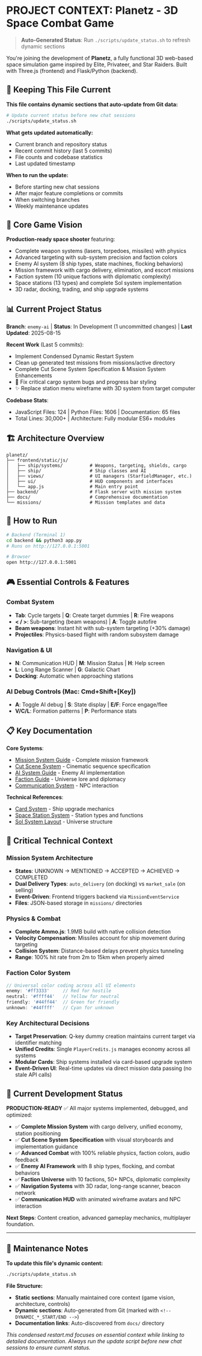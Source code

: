 # PROJECT CONTEXT: Planetz - 3D Space Combat Game

> **Auto-Generated Status**: Run `./scripts/update_status.sh` to refresh dynamic sections

You're joining the development of **Planetz**, a fully functional 3D web-based space simulation game inspired by Elite, Privateer, and Star Raiders. Built with Three.js (frontend) and Flask/Python (backend).

## 🔄 Keeping This File Current

**This file contains dynamic sections that auto-update from Git data:**

```bash
# Update current status before new chat sessions
./scripts/update_status.sh
```

**What gets updated automatically:**
- Current branch and repository status
- Recent commit history (last 5 commits)
- File counts and codebase statistics
- Last updated timestamp

**When to run the update:**
- Before starting new chat sessions
- After major feature completions or commits
- When switching branches
- Weekly maintenance updates

## 🎯 Core Game Vision

**Production-ready space shooter** featuring:
- Complete weapon systems (lasers, torpedoes, missiles) with physics
- Advanced targeting with sub-system precision and faction colors  
- Enemy AI system (8 ship types, state machines, flocking behaviors)
- Mission framework with cargo delivery, elimination, and escort missions
- Faction system (10 unique factions with diplomatic complexity)
- Space stations (13 types) and complete Sol system implementation
- 3D radar, docking, trading, and ship upgrade systems

## 📊 Current Project Status

<!-- DYNAMIC_STATUS_START -->
**Branch**: `enemy-ai` | **Status**: In Development (1 uncommitted changes) | **Last Updated**: 2025-08-15

**Recent Work** (Last 5 commits):
- Implement Condensed Dynamic Restart System
- Clean up generated test missions from missions/active directory
- Complete Cut Scene System Specification & Mission System Enhancements
- 🐛 Fix critical cargo system bugs and progress bar styling
- ✨ Replace station menu wireframe with 3D system from target computer

**Codebase Stats**: 
- JavaScript Files: 124 | Python Files: 1606 | Documentation: 65 files
- Total Lines: 30,000+ | Architecture: Fully modular ES6+ modules
<!-- DYNAMIC_STATUS_END -->

## 🏗️ Architecture Overview

```
planetz/
├── frontend/static/js/
│   ├── ship/systems/          # Weapons, targeting, shields, cargo
│   ├── ship/                  # Ship classes and AI
│   ├── views/                 # UI managers (StarfieldManager, etc.)
│   ├── ui/                    # HUD components and interfaces
│   └── app.js                 # Main entry point
├── backend/                   # Flask server with mission system
├── docs/                      # Comprehensive documentation
└── missions/                  # Mission templates and data
```

## 🚀 How to Run

```bash
# Backend (Terminal 1)
cd backend && python3 app.py
# Runs on http://127.0.0.1:5001

# Browser
open http://127.0.0.1:5001
```

## 🎮 Essential Controls & Features

### **Combat System**
- **Tab**: Cycle targets | **Q**: Create target dummies | **R**: Fire weapons
- **< / >**: Sub-targeting (beam weapons) | **A**: Toggle autofire
- **Beam weapons**: Instant hit with sub-system targeting (+30% damage)
- **Projectiles**: Physics-based flight with random subsystem damage

### **Navigation & UI**
- **N**: Communication HUD | **M**: Mission Status | **H**: Help screen
- **L**: Long Range Scanner | **G**: Galactic Chart
- **Docking**: Automatic when approaching stations

### **AI Debug Controls** (Mac: Cmd+Shift+[Key])
- **A**: Toggle AI debug | **S**: State display | **E/F**: Force engage/flee
- **V/C/L**: Formation patterns | **P**: Performance stats

## 📋 Key Documentation

<!-- DYNAMIC_DOCS_START -->
**Core Systems**:
- [Mission System Guide](mission_system_user_guide.md) - Complete mission framework
- [Cut Scene System](cut_scene_system.md) - Cinematic sequence specification  
- [AI System Guide](ai_system_user_guide.md) - Enemy AI implementation
- [Faction Guide](faction_guide.md) - Universe lore and diplomacy
- [Communication System](communication_system_guide.md) - NPC interaction

**Technical References**:
- [Card System](card_system_user_guide.md) - Ship upgrade mechanics
- [Space Station System](space_station_system_guide.md) - Station types and functions
- [Sol System Layout](sol_system_layout.md) - Universe structure
<!-- DYNAMIC_DOCS_END -->

## 🔧 Critical Technical Context

### **Mission System Architecture**
- **States**: UNKNOWN → MENTIONED → ACCEPTED → ACHIEVED → COMPLETED
- **Dual Delivery Types**: `auto_delivery` (on docking) vs `market_sale` (on selling)
- **Event-Driven**: Frontend triggers backend via `MissionEventService`
- **Files**: JSON-based storage in `missions/` directories

### **Physics & Combat**
- **Complete Ammo.js**: 1.9MB build with native collision detection
- **Velocity Compensation**: Missiles account for ship movement during targeting
- **Collision System**: Distance-based delays prevent physics tunneling
- **Range**: 100% hit rate from 2m to 15km when properly aimed

### **Faction Color System**
```javascript
// Universal color coding across all UI elements
enemy: '#ff3333'     // Red for hostile
neutral: '#ffff44'   // Yellow for neutral  
friendly: '#44ff44'  // Green for friendly
unknown: '#44ffff'   // Cyan for unknown
```

### **Key Architectural Decisions**
- **Target Preservation**: Q-key dummy creation maintains current target via identifier matching
- **Unified Credits**: Single `PlayerCredits.js` manages economy across all systems
- **Modular Cards**: Ship systems installed via card-based upgrade system
- **Event-Driven UI**: Real-time updates via direct mission data passing (no stale API calls)

## 🎊 Current Development Status

**PRODUCTION-READY** ✅ All major systems implemented, debugged, and optimized:

- ✅ **Complete Mission System** with cargo delivery, unified economy, station positioning
- ✅ **Cut Scene System Specification** with visual storyboards and implementation guidance  
- ✅ **Advanced Combat** with 100% reliable physics, faction colors, audio feedback
- ✅ **Enemy AI Framework** with 8 ship types, flocking, and combat behaviors
- ✅ **Faction Universe** with 10 factions, 50+ NPCs, diplomatic complexity
- ✅ **Navigation Systems** with 3D radar, long-range scanner, beacon network
- ✅ **Communication HUD** with animated wireframe avatars and NPC interaction

**Next Steps**: Content creation, advanced gameplay mechanics, multiplayer foundation.

---

## 📝 Maintenance Notes

**To update this file's dynamic content:**
```bash
./scripts/update_status.sh
```

**File Structure:**
- **Static sections**: Manually maintained core context (game vision, architecture, controls)
- **Dynamic sections**: Auto-generated from Git (marked with `<!-- DYNAMIC_*_START/END -->`)
- **Documentation links**: Auto-discovered from `docs/` directory

*This condensed restart.md focuses on essential context while linking to detailed documentation. Always run the update script before new chat sessions to ensure current status.*
